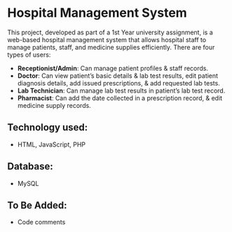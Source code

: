 # Hospital Management System

This project, developed as part of a 1st Year university assignment, is a web-based hospital management system that allows hospital staff to manage patients, staff, and medicine supplies efficiently. There are four types of users:

- **Receptionist/Admin**: Can manage patient profiles & staff records.  
- **Doctor**: Can view patient’s basic details & lab test results, edit patient diagnosis details, add issued prescriptions, & add requested lab tests.  
- **Lab Technician**: Can manage lab test results in patient’s lab test record.  
- **Pharmacist**: Can add the date collected in a prescription record, & edit medicine supply records.

## Technology used:  
- HTML, JavaScript, PHP

## Database:
- MySQL

## To Be Added:
- Code comments
